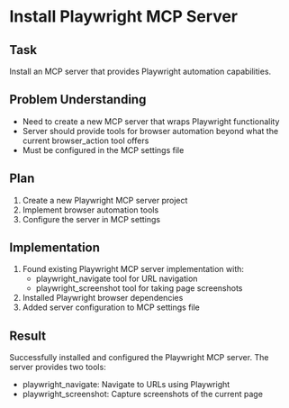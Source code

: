 # Install Playwright MCP Server

## Task
Install an MCP server that provides Playwright automation capabilities.

## Problem Understanding
- Need to create a new MCP server that wraps Playwright functionality
- Server should provide tools for browser automation beyond what the current browser_action tool offers
- Must be configured in the MCP settings file

## Plan
1. Create a new Playwright MCP server project
2. Implement browser automation tools
3. Configure the server in MCP settings

## Implementation
1. Found existing Playwright MCP server implementation with:
   - playwright_navigate tool for URL navigation
   - playwright_screenshot tool for taking page screenshots
2. Installed Playwright browser dependencies
3. Added server configuration to MCP settings file

## Result
Successfully installed and configured the Playwright MCP server. The server provides two tools:
- playwright_navigate: Navigate to URLs using Playwright
- playwright_screenshot: Capture screenshots of the current page
